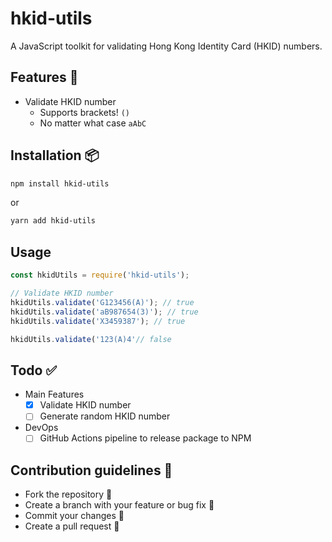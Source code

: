 # hkid-utils

A JavaScript toolkit for validating Hong Kong Identity Card (HKID) numbers.  

## Features 🤖

- Validate HKID number
  - Supports brackets! `()`
  - No matter what case `aAbC`

## Installation 📦

```sh
npm install hkid-utils
```

or   
```sh
yarn add hkid-utils
```

## Usage

```javascript
const hkidUtils = require('hkid-utils');

// Validate HKID number
hkidUtils.validate('G123456(A)'); // true
hkidUtils.validate('aB987654(3)'); // true
hkidUtils.validate('X3459387'); // true

hkidUtils.validate('123(A)4'// false
```

## Todo ✅
- Main Features
  - [x] Validate HKID number
  - [ ] Generate random HKID number
- DevOps
  - [ ] GitHub Actions pipeline to release package to NPM
## Contribution guidelines 📝

- Fork the repository 🍴
- Create a branch with your feature or bug fix 🎋
- Commit your changes 💽
- Create a pull request 🧰
